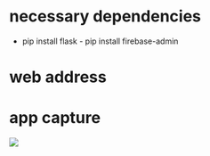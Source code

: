 # necessary dependencies 
- pip install flask - pip install firebase-admin 
# web address 

# app capture 
![](static/img/web-app.jpg)
